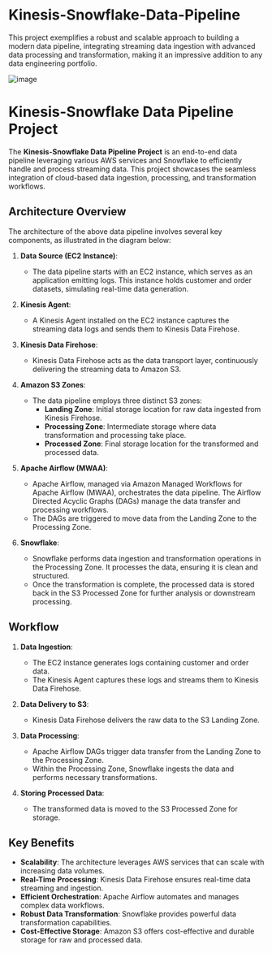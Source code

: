# Kinesis-Snowflake-Data-Pipeline

This project exemplifies a robust and scalable approach to building a modern data pipeline, integrating streaming data ingestion with advanced data processing and transformation, making it an impressive addition to any data engineering portfolio.

![image](https://github.com/harshp777/Kinesis-Snowflake-Data-Pipeline/assets/58933098/bc471512-fbeb-4981-bc8d-604c9b549774)


# Kinesis-Snowflake Data Pipeline Project

The **Kinesis-Snowflake Data Pipeline Project** is an end-to-end data pipeline leveraging various AWS services and Snowflake to efficiently handle and process streaming data. This project showcases the seamless integration of cloud-based data ingestion, processing, and transformation workflows.

## Architecture Overview

The architecture of the above data pipeline involves several key components, as illustrated in the diagram below:


1. **Data Source (EC2 Instance)**:
   - The data pipeline starts with an EC2 instance, which serves as an application emitting logs. This instance holds customer and order datasets, simulating real-time data generation.

2. **Kinesis Agent**:
   - A Kinesis Agent installed on the EC2 instance captures the streaming data logs and sends them to Kinesis Data Firehose.

3. **Kinesis Data Firehose**:
   - Kinesis Data Firehose acts as the data transport layer, continuously delivering the streaming data to Amazon S3.

4. **Amazon S3 Zones**:
   - The data pipeline employs three distinct S3 zones:
     - **Landing Zone**: Initial storage location for raw data ingested from Kinesis Firehose.
     - **Processing Zone**: Intermediate storage where data transformation and processing take place.
     - **Processed Zone**: Final storage location for the transformed and processed data.

5. **Apache Airflow (MWAA)**:
   - Apache Airflow, managed via Amazon Managed Workflows for Apache Airflow (MWAA), orchestrates the data pipeline. The Airflow Directed Acyclic Graphs (DAGs) manage the data transfer and processing workflows.
   - The DAGs are triggered to move data from the Landing Zone to the Processing Zone.

6. **Snowflake**:
   - Snowflake performs data ingestion and transformation operations in the Processing Zone. It processes the data, ensuring it is clean and structured.
   - Once the transformation is complete, the processed data is stored back in the S3 Processed Zone for further analysis or downstream processing.

## Workflow

1. **Data Ingestion**:
   - The EC2 instance generates logs containing customer and order data.
   - The Kinesis Agent captures these logs and streams them to Kinesis Data Firehose.

2. **Data Delivery to S3**:
   - Kinesis Data Firehose delivers the raw data to the S3 Landing Zone.

3. **Data Processing**:
   - Apache Airflow DAGs trigger data transfer from the Landing Zone to the Processing Zone.
   - Within the Processing Zone, Snowflake ingests the data and performs necessary transformations.

4. **Storing Processed Data**:
   - The transformed data is moved to the S3 Processed Zone for storage.

## Key Benefits

- **Scalability**: The architecture leverages AWS services that can scale with increasing data volumes.
- **Real-Time Processing**: Kinesis Data Firehose ensures real-time data streaming and ingestion.
- **Efficient Orchestration**: Apache Airflow automates and manages complex data workflows.
- **Robust Data Transformation**: Snowflake provides powerful data transformation capabilities.
- **Cost-Effective Storage**: Amazon S3 offers cost-effective and durable storage for raw and processed data.




